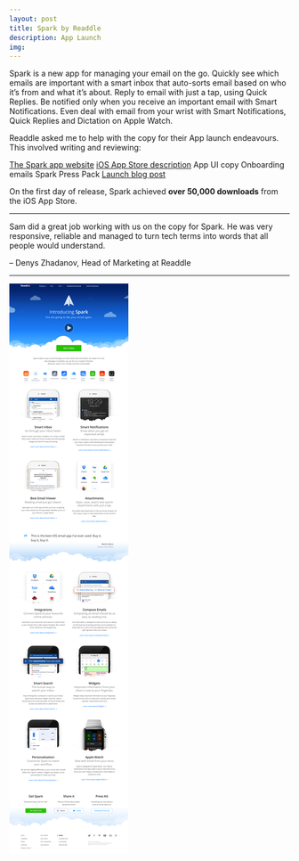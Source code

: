 ```yaml
---
layout: post
title: Spark by Readdle
description: App Launch
img: 
---
```


Spark is a new app for managing your email on the go. Quickly see which emails are important with a smart inbox that auto-sorts email based on who it’s from and what it’s about. Reply to email with just a tap, using Quick Replies. Be notified only when you receive an important email with Smart Notifications. Even deal with email from your wrist with Smart Notifications, Quick Replies and Dictation on Apple Watch.

Readdle asked me to help with the copy for their App launch endeavours. This involved writing and reviewing:

[The Spark app website](https://readdle.com/products/spark)
[iOS App Store description](https://itunes.apple.com/gb/app/spark-fast-smart-email-for/id997102246?mt=8)
App UI copy
Onboarding emails
Spark Press Pack
[Launch blog post](https://readdle.com/blog/2015/05/introducing-spark/)

On the first day of release, Spark achieved **over 50,000 downloads** from the iOS App Store.

---

Sam did a great job working with us on the copy for Spark. He was very responsive, reliable and managed to turn tech terms into words that all people would understand.

– Denys Zhadanov, Head of Marketing at Readdle

---

<img src="/img/readdle_com_products_spark.png">
 